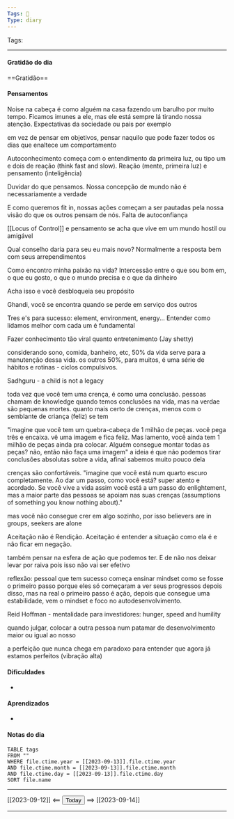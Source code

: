 ```yaml
---
Tags: 📝
Type: diary
---
```


Tags:  

---

#### Gratidão do dia
==Gratidão==

#### Pensamentos
Noise na cabeça é como alguém na casa fazendo um barulho por muito tempo. Ficamos imunes a ele, mas ele está sempre lá tirando nossa atenção. Expectativas da sociedade ou pais por exemplo

em vez de pensar em objetivos, pensar naquilo que pode fazer todos os dias que enaltece um comportamento

Autoconhecimento começa com o entendimento da primeira luz, ou tipo um e dois de reação (think fast and slow). Reação (mente, primeira luz) e pensamento (inteligência)

Duvidar do que pensamos. Nossa concepção de mundo não é necessariamente a verdade

E como queremos fit in, nossas ações começam a ser pautadas pela nossa visão do que os outros pensam de nós. Falta de autoconfiança

[[Locus of Control]] e pensamento se acha que vive em um mundo hostil ou amigável

Qual conselho daria para seu eu mais novo? Normalmente a resposta bem com seus arrependimentos

Como encontro minha paixão na vida? Intercessão entre o que sou bom em, o que eu gosto, o que o mundo precisa e o que da dinheiro

Acha isso e você desbloqueia seu propósito

Ghandi, você se encontra quando se perde em serviço dos outros

Tres e's para sucesso: element, environment, energy... Entender como lidamos melhor com cada um é fundamental

Fazer conhecimento tão viral quanto entretenimento (Jay shetty)

considerando sono, comida, banheiro, etc, 50% da vida serve para a manutenção dessa vida. os outros 50%, para muitos, é uma série de hábitos e rotinas - ciclos compulsivos.

Sadhguru - a child is not a legacy

toda vez que você tem uma crença, é como uma conclusão. pessoas chamam de knowledge quando temos conclusões na vida, mas na verdae são pequenas mortes. quanto mais certo de crenças, menos com o semblante de criança (feliz) se tem

"imagine que você tem um quebra-cabeça de 1 milhão de peças. você pega três e encaixa. vê uma imagem e fica feliz. Mas lamento, você ainda tem 1 milhão de peças ainda pra colocar. Alguém consegue montar todas as peças? não, então não faça uma imagem" a ideia é que não podemos tirar conclusões absolutas sobre a vida, afinal sabemos muito pouco dela

crenças são confortáveis.
"imagine que você está num quarto escuro completamente. Ao dar um passo, como você está? super atento e acordado. Se você vive a vida assim você está a um passo do enlightement, mas a maior parte das pessoas se apoiam nas suas crenças (assumptions of something you know nothing about)."

mas você não consegue crer em algo sozinho, por isso believers are in groups, seekers are alone

Aceitação não é Rendição. Aceitação é entender a situação como ela é e não ficar em negação.

também pensar na esfera de ação que podemos ter. E de não nos deixar levar por raiva pois isso não vai ser efetivo

reflexão: pessoal que tem sucesso começa ensinar mindset como se fosse o primeiro passo porque eles só começaram a ver seus progressos depois disso, mas na real o primeiro passo é ação, depois que consegue uma estabilidade, vem o mindset e foco no autodesenvolvimento.

Reid Hoffman - mentalidade para investidores: hunger, speed and humility

quando julgar, colocar a outra pessoa num patamar de desenvolvimento maior ou igual ao nosso

a perfeição que nunca chega em paradoxo para entender que agora já estamos perfeitos (vibração alta)

#### Dificuldades
- 

#### Aprendizados
- 

#### Notas do dia
```dataview
TABLE tags
FROM ""
WHERE file.ctime.year = [[2023-09-13]].file.ctime.year
AND file.ctime.month = [[2023-09-13]].file.ctime.month
AND file.ctime.day = [[2023-09-13]].file.ctime.day
SORT file.name
```

---

[[2023-09-12]] <== <button class="date_button_today">Today</button> ==> [[2023-09-14]]

---



